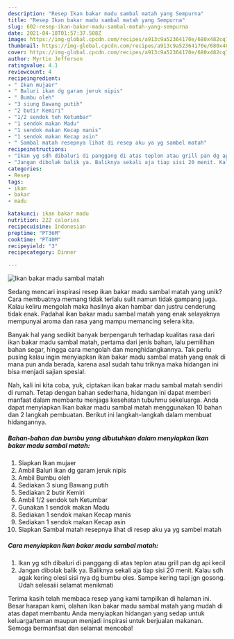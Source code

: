 ```yaml
---
description: "Resep Ikan bakar madu sambal matah yang Sempurna"
title: "Resep Ikan bakar madu sambal matah yang Sempurna"
slug: 602-resep-ikan-bakar-madu-sambal-matah-yang-sempurna
date: 2021-04-18T01:57:37.508Z
image: https://img-global.cpcdn.com/recipes/a913c9a52364170e/680x482cq70/ikan-bakar-madu-sambal-matah-foto-resep-utama.jpg
thumbnail: https://img-global.cpcdn.com/recipes/a913c9a52364170e/680x482cq70/ikan-bakar-madu-sambal-matah-foto-resep-utama.jpg
cover: https://img-global.cpcdn.com/recipes/a913c9a52364170e/680x482cq70/ikan-bakar-madu-sambal-matah-foto-resep-utama.jpg
author: Myrtie Jefferson
ratingvalue: 4.1
reviewcount: 4
recipeingredient:
- " Ikan mujaer"
- " Baluri ikan dg garam jeruk nipis"
- " Bumbu oleh"
- "3 siung Bawang putih"
- "2 butir Kemiri"
- "1/2 sendok teh Ketumbar"
- "1 sendok makan Madu"
- "1 sendok makan Kecap manis"
- "1 sendok makan Kecap asin"
- " Sambal matah resepnya lihat di resep aku ya yg sambel matah"
recipeinstructions:
- "Ikan yg sdh dibaluri di panggang di atas teplon atau grill pan dg api kecil"
- "Jangan dibolak balik ya. Baliknya sekali aja tiap sisi 20 menit. Kalau sdh agak kering olesi sisi nya dg bumbu oles. Sampe kering tapi jgn gosong. Udah selesaiii selamat menikmati"
categories:
- Resep
tags:
- ikan
- bakar
- madu

katakunci: ikan bakar madu 
nutrition: 222 calories
recipecuisine: Indonesian
preptime: "PT36M"
cooktime: "PT40M"
recipeyield: "3"
recipecategory: Dinner

---
```



![Ikan bakar madu sambal matah](https://img-global.cpcdn.com/recipes/a913c9a52364170e/680x482cq70/ikan-bakar-madu-sambal-matah-foto-resep-utama.jpg)

Sedang mencari inspirasi resep ikan bakar madu sambal matah yang unik? Cara membuatnya memang tidak terlalu sulit namun tidak gampang juga. Kalau keliru mengolah maka hasilnya akan hambar dan justru cenderung tidak enak. Padahal ikan bakar madu sambal matah yang enak selayaknya mempunyai aroma dan rasa yang mampu memancing selera kita.

Banyak hal yang sedikit banyak berpengaruh terhadap kualitas rasa dari ikan bakar madu sambal matah, pertama dari jenis bahan, lalu pemilihan bahan segar, hingga cara mengolah dan menghidangkannya. Tak perlu pusing kalau ingin menyiapkan ikan bakar madu sambal matah yang enak di mana pun anda berada, karena asal sudah tahu triknya maka hidangan ini bisa menjadi sajian spesial.




Nah, kali ini kita coba, yuk, ciptakan ikan bakar madu sambal matah sendiri di rumah. Tetap dengan bahan sederhana, hidangan ini dapat memberi manfaat dalam membantu menjaga kesehatan tubuhmu sekeluarga. Anda dapat menyiapkan Ikan bakar madu sambal matah menggunakan 10 bahan dan 2 langkah pembuatan. Berikut ini langkah-langkah dalam membuat hidangannya.

<!--inarticleads1-->

##### Bahan-bahan dan bumbu yang dibutuhkan dalam menyiapkan Ikan bakar madu sambal matah:

1. Siapkan  Ikan mujaer
1. Ambil  Baluri ikan dg garam jeruk nipis
1. Ambil  Bumbu oleh
1. Sediakan 3 siung Bawang putih
1. Sediakan 2 butir Kemiri
1. Ambil 1/2 sendok teh Ketumbar
1. Gunakan 1 sendok makan Madu
1. Sediakan 1 sendok makan Kecap manis
1. Sediakan 1 sendok makan Kecap asin
1. Siapkan  Sambal matah resepnya lihat di resep aku ya yg sambel matah




<!--inarticleads2-->

##### Cara menyiapkan Ikan bakar madu sambal matah:

1. Ikan yg sdh dibaluri di panggang di atas teplon atau grill pan dg api kecil
1. Jangan dibolak balik ya. Baliknya sekali aja tiap sisi 20 menit. Kalau sdh agak kering olesi sisi nya dg bumbu oles. Sampe kering tapi jgn gosong. Udah selesaiii selamat menikmati




Terima kasih telah membaca resep yang kami tampilkan di halaman ini. Besar harapan kami, olahan Ikan bakar madu sambal matah yang mudah di atas dapat membantu Anda menyiapkan hidangan yang sedap untuk keluarga/teman maupun menjadi inspirasi untuk berjualan makanan. Semoga bermanfaat dan selamat mencoba!
